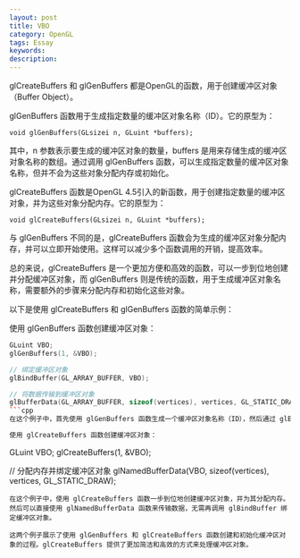 ```yaml
---
layout: post
title: VBO
category: OpenGL
tags: Essay
keywords: 
description: 
---
```

glCreateBuffers 和 glGenBuffers 都是OpenGL的函数，用于创建缓冲区对象（Buffer Object）。

glGenBuffers 函数用于生成指定数量的缓冲区对象名称（ID）。它的原型为：
```
void glGenBuffers(GLsizei n, GLuint *buffers);
```
其中，n 参数表示要生成的缓冲区对象的数量，buffers 是用来存储生成的缓冲区对象名称的数组。通过调用 glGenBuffers 函数，可以生成指定数量的缓冲区对象名称，但并不会为这些对象分配内存或初始化。

glCreateBuffers 函数是OpenGL 4.5引入的新函数，用于创建指定数量的缓冲区对象，并为这些对象分配内存。它的原型为：
```
void glCreateBuffers(GLsizei n, GLuint *buffers);
```
与 glGenBuffers 不同的是，glCreateBuffers 函数会为生成的缓冲区对象分配内存，并可以立即开始使用。这样可以减少多个函数调用的开销，提高效率。

总的来说，glCreateBuffers 是一个更加方便和高效的函数，可以一步到位地创建并分配缓冲区对象，而 glGenBuffers 则是传统的函数，用于生成缓冲区对象名称，需要额外的步骤来分配内存和初始化这些对象。

以下是使用 glCreateBuffers 和 glGenBuffers 函数的简单示例：

使用 glGenBuffers 函数创建缓冲区对象：
```cpp
GLuint VBO;
glGenBuffers(1, &VBO);

// 绑定缓冲区对象
glBindBuffer(GL_ARRAY_BUFFER, VBO);

// 将数据传输到缓冲区对象
glBufferData(GL_ARRAY_BUFFER, sizeof(vertices), vertices, GL_STATIC_DRAW);
```cpp
在这个例子中，首先使用 glGenBuffers 函数生成一个缓冲区对象名称（ID），然后通过 glBindBuffer 函数将这个缓冲区对象绑定到 GL_ARRAY_BUFFER 目标上。最后使用 glBufferData 将顶点数据传输到这个缓冲区对象中。

使用 glCreateBuffers 函数创建缓冲区对象：
```
GLuint VBO;
glCreateBuffers(1, &VBO);

// 分配内存并绑定缓冲区对象
glNamedBufferData(VBO, sizeof(vertices), vertices, GL_STATIC_DRAW);
```
在这个例子中，使用 glCreateBuffers 函数一步到位地创建缓冲区对象，并为其分配内存。然后可以直接使用 glNamedBufferData 函数来传输数据，无需再调用 glBindBuffer 绑定缓冲区对象。

这两个例子展示了使用 glGenBuffers 和 glCreateBuffers 函数创建和初始化缓冲区对象的过程。glCreateBuffers 提供了更加简洁和高效的方式来处理缓冲区对象。
